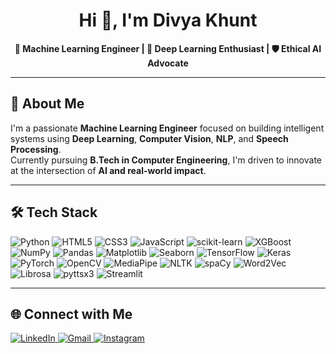 <h1 align="center">Hi 👋, I'm Divya Khunt</h1>

<p align="center">
  <b>🤖 Machine Learning Engineer | 🧠 Deep Learning Enthusiast | 🛡️ Ethical AI Advocate</b><br>
</p>

---

## 🚀 About Me

I'm a passionate **Machine Learning Engineer** focused on building intelligent systems using **Deep Learning**, **Computer Vision**, **NLP**, and **Speech Processing**.  
Currently pursuing **B.Tech in Computer Engineering**, I'm driven to innovate at the intersection of **AI and real-world impact**.

---

## 🛠️ Tech Stack

![Python](https://img.shields.io/badge/Python-3776AB?style=for-the-badge&logo=python&logoColor=white)
![HTML5](https://img.shields.io/badge/HTML5-E34F26?style=for-the-badge&logo=html5&logoColor=white)
![CSS3](https://img.shields.io/badge/CSS3-1572B6?style=for-the-badge&logo=css3&logoColor=white)
![JavaScript](https://img.shields.io/badge/JavaScript-F7DF1E?style=for-the-badge&logo=javascript&logoColor=black)
![scikit-learn](https://img.shields.io/badge/scikit--learn-F7931E?style=for-the-badge&logo=scikit-learn&logoColor=white)
![XGBoost](https://img.shields.io/badge/XGBoost-EC4E24?style=for-the-badge&logo=apachespark&logoColor=white)
![NumPy](https://img.shields.io/badge/NumPy-013243?style=for-the-badge&logo=numpy&logoColor=white)
![Pandas](https://img.shields.io/badge/Pandas-150458?style=for-the-badge&logo=pandas&logoColor=white)
![Matplotlib](https://img.shields.io/badge/Matplotlib-11557C?style=for-the-badge&logo=matplotlib&logoColor=white)
![Seaborn](https://img.shields.io/badge/Seaborn-4B8BBE?style=for-the-badge&logo=python&logoColor=white)
![TensorFlow](https://img.shields.io/badge/TensorFlow-FF6F00?style=for-the-badge&logo=tensorflow&logoColor=white)
![Keras](https://img.shields.io/badge/Keras-D00000?style=for-the-badge&logo=keras&logoColor=white)
![PyTorch](https://img.shields.io/badge/PyTorch-EE4C2C?style=for-the-badge&logo=pytorch&logoColor=white)
![OpenCV](https://img.shields.io/badge/OpenCV-5C3EE8?style=for-the-badge&logo=opencv&logoColor=white)
![MediaPipe](https://img.shields.io/badge/MediaPipe-FF6F00?style=for-the-badge&logo=mediapipe&logoColor=white)
![NLTK](https://img.shields.io/badge/NLTK-009688?style=for-the-badge&logo=nltk&logoColor=white)
![spaCy](https://img.shields.io/badge/spaCy-09A3D5?style=for-the-badge&logo=spacy&logoColor=white)
![Word2Vec](https://img.shields.io/badge/Word2Vec-339933?style=for-the-badge&logo=google&logoColor=white)
![Librosa](https://img.shields.io/badge/Librosa-FF0080?style=for-the-badge&logo=librosa&logoColor=white)
![pyttsx3](https://img.shields.io/badge/pyttsx3-0066A1?style=for-the-badge&logo=python&logoColor=white)
![Streamlit](https://img.shields.io/badge/Streamlit-FF4B4B?style=for-the-badge&logo=streamlit&logoColor=white)

---

## 🌐 Connect with Me

<a href="https://www.linkedin.com/in/divya-khunt-142a61273/" target="_blank">
  <img src="https://img.icons8.com/color/48/000000/linkedin.png" alt="LinkedIn"/>
</a>
<a href="mailto:divyakhunt3325@gmail.com" target="_blank">
  <img src="https://img.icons8.com/color/48/000000/gmail-new.png" alt="Gmail"/>
</a>
<a href="https://www.instagram.com/_divya_khunt_/" target="_blank">
  <img src="https://img.icons8.com/fluency/48/000000/instagram-new.png" alt="Instagram"/>
</a>




